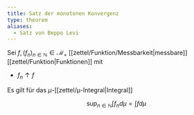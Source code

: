 ```yaml
---
title: Satz der monotonen Konvergenz
type: theorem
aliases:
  - Satz von Beppo Levi
---
```


Sei $f, (f_n)_{n \in \mathbb{N}} \in \mathcal{M}_+$ [[zettel/Funktion/Messbarkeit|messbare]] [[zettel/Funktion|Funktionen]] mit
- $f_n \uparrow f$

Es gilt für das $\mu$-[[zettel/μ-Integral|Integral]]

$$
	\sup_{n \in \mathbb{N}} \int f_n d\mu = \int f d\mu
$$